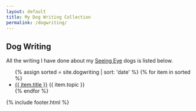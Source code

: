```yaml
---
layout: default
title: My Dog Writing Collection
permalink: /dogwriting/
---
```


## Dog Writing

All the writing I have done about my [Seeing Eye](http://www.seeingeye.org) dogs is listed below.

<ul>
    {% assign sorted = site.dogwriting | sort: 'date' %}
    {% for item in sorted %}
<li><a href="{{ item.url }}">{{ item.title }}</a> {{ item.topic }}</li>
    {% endfor %}
</ul>
{% include footer.html %}
